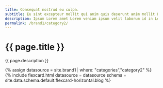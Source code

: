 ```yaml
---
title: Consequat nostrud eu culpa.
subtitle: Eu sint excepteur mollit qui anim quis deserunt anim mollit Lorem et.
description: Ipsum Lorem amet Lorem veniam ipsum velit laborum id in Lorem reprehenderit occaecat.Ut incididunt fugiat commodo est adipisicing quis duis excepteur ad dolor duis labore esse ullamco.
permalink: /brand1/category2/
---
```

<!--v1.2.135 pages/collections/documents.md-->
# {{ page.title }} 

{{ page.description }}

{% assign datasource = site.brand1 | where: "categories","category2" %}
{% include flexcard.html datasource = datasource schema = site.data.schema.default.flexcard-horizontal.blog %}
